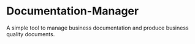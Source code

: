 Documentation-Manager
=====================

A simple tool to manage business documentation and produce business quality documents. 
